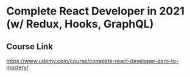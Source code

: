 # Complete React Developer in 2021 (w/ Redux, Hooks, GraphQL)

## Course Link

https://www.udemy.com/course/complete-react-developer-zero-to-mastery/
